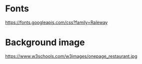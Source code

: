 # Fonts
https://fonts.googleapis.com/css?family=Raleway

# Background image
https://www.w3schools.com/w3images/onepage_restaurant.jpg
